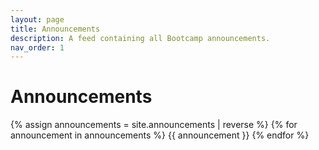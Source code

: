 ```yaml
---
layout: page
title: Announcements
description: A feed containing all Bootcamp announcements.
nav_order: 1
---
```


# Announcements

{% assign announcements = site.announcements | reverse %}
{% for announcement in announcements %}
{{ announcement }}
{% endfor %}
